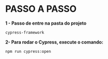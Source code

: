 # PASSO A PASSO

**1 - Passo de entre na pasta do projeto**
```
cypress-framework
```

**2- Para rodar o Cypress, execute o comando:**

```
npm run cypress:open
```